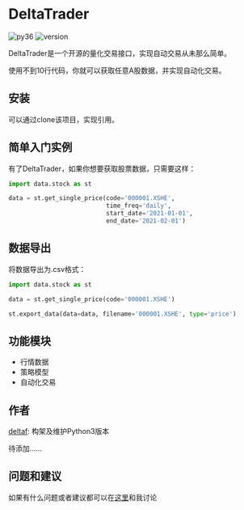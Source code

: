 # DeltaTrader

 ![py36][py36] ![version][version]

DeltaTrader是一个开源的量化交易接口，实现自动交易从未那么简单。

使用不到10行代码，你就可以获取任意A股数据，并实现自动化交易。

## 安装

可以通过clone该项目，实现引用。

## 简单入门实例

有了DeltaTrader，如果你想要获取股票数据，只需要这样：

```python
import data.stock as st

data = st.get_single_price(code='000001.XSHE',
                           time_freq='daily',
                           start_date='2021-01-01',
                           end_date='2021-02-01')
```

## 数据导出

将数据导出为.csv格式：

```python
import data.stock as st

data = st.get_single_price(code='000001.XSHE')

st.export_data(data=data, filename='000001.XSHE', type='price')
```

## 功能模块

- 行情数据
- 策略模型
- 自动化交易

## 作者

[deltaf][deltaf]: 构架及维护Python3版本

待添加……

## 问题和建议

如果有什么问题或者建议都可以在[这里][issue#1]和我讨论

[version]: https://img.shields.io/badge/version-1.0-purpleviolet.svg
[py36]: https://img.shields.io/badge/python-3.6-red.svg
[deltaf]: https://github.com/Delta-F
[issue#1]: https://github.com/Delta-F/DeltaTrader/issues/1